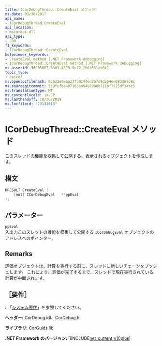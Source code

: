 ```yaml
---
title: ICorDebugThread::CreateEval メソッド
ms.date: 03/30/2017
api_name:
- ICorDebugThread.CreateEval
api_location:
- mscordbi.dll
api_type:
- COM
f1_keywords:
- ICorDebugThread::CreateEval
helpviewer_keywords:
- CreateEval method [.NET Framework debugging]
- ICorDebugThread::CreateEval method [.NET Framework debugging]
ms.assetid: 36605067-33d3-4579-9c72-fb0e551ab0f1
topic_type:
- apiref
ms.openlocfilehash: 0c622e0eba27f501446d2b7d9d264ee0834e869c
ms.sourcegitcommit: 559fcfbe4871636494870a8b716bf7325df34ac5
ms.translationtype: MT
ms.contentlocale: ja-JP
ms.lasthandoff: 10/30/2019
ms.locfileid: "73133613"
---
```

# <a name="icordebugthreadcreateeval-method"></a>ICorDebugThread::CreateEval メソッド
このスレッドの機能を収集して公開する、表示されるオブジェクトを作成します。  
  
## <a name="syntax"></a>構文  
  
```cpp  
HRESULT CreateEval (  
    [out] ICorDebugEval   **ppEval  
);  
```  
  
## <a name="parameters"></a>パラメーター  
 `ppEval`  
 入出力このスレッドの機能を収集して公開する `ICorDebugEval` オブジェクトのアドレスへのポインター。  
  
## <a name="remarks"></a>Remarks  
 評価オブジェクトは、計算を実行する前に、スレッドに新しいチェーンをプッシュします。 これにより、評価が完了するまで、スレッドで現在実行されている計算が中断されます。  
  
## <a name="requirements"></a>［要件］  
 **:** 「[システム要件](../../../../docs/framework/get-started/system-requirements.md)」を参照してください。  
  
 **ヘッダー:** CorDebug.idl、CorDebug.h  
  
 **ライブラリ:** CorGuids.lib  
  
 **.NET Framework のバージョン:** [!INCLUDE[net_current_v10plus](../../../../includes/net-current-v10plus-md.md)]
